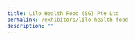 ```yaml
---
title: Lilo Health Food (SG) Pte Ltd
permalink: /exhibitors/lilo-health-food
description: ""
---
```

